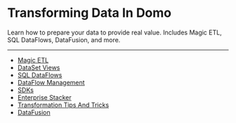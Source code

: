 


Transforming Data In Domo
=========================

Learn how to prepare your data to provide real value. Includes Magic ETL, SQL DataFlows, DataFusion, and more.
***
* [Magic ETL](../../raw_kb/category/magic_etl/index.html)
* [DataSet Views](../../raw_kb/category/dataset_views/index.html)
* [SQL DataFlows](../../raw_kb/category/sql_dataflows/index.html)
* [DataFlow Management](../../raw_kb/category/dataflow_management/index.html)
* [SDKs](../../raw_kb/category/sdks/index.html)
* [Enterprise Stacker](../../raw_kb/category/enterprise_stacker/index.html)
* [Transformation Tips And Tricks](../../raw_kb/category/transformation_tips_and_tricks/index.html)
* [DataFusion](../../raw_kb/category/datafusion/index.html)
